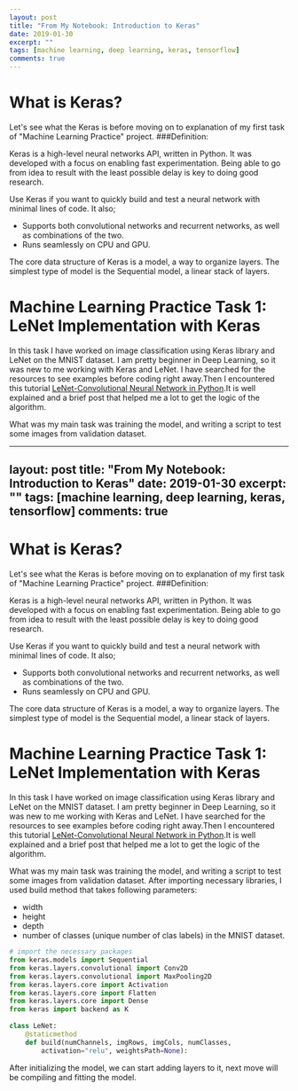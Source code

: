 ```yaml
---
layout: post
title: "From My Notebook: Introduction to Keras"
date: 2019-01-30
excerpt: ""
tags: [machine learning, deep learning, keras, tensorflow]
comments: true
---
```

# What is Keras?
Let's see what the Keras is before moving on to explanation of my first task of "Machine Learning Practice" project.
###Definition: 

Keras is a high-level neural networks API, written in Python. 
It was developed with a focus on enabling fast experimentation. Being able to go from idea to result with the least possible delay is key to doing good research.

Use Keras if you want to quickly build and test a neural network with minimal lines of code. It also;

* Supports both convolutional networks and recurrent networks, as well as combinations of the two.
* Runs seamlessly on CPU and GPU.

The core data structure of Keras is a model, a way to organize layers. The simplest type of model is the Sequential model, a linear stack of layers.

# Machine Learning Practice Task 1: LeNet Implementation with Keras

In this task I have worked on image classification using Keras library and LeNet on the MNIST dataset. I am pretty beginner in Deep Learning, so it was new to me working with Keras and LeNet. I have searched for the resources to see examples before coding right away.Then I encountered this tutorial [LeNet-Convolutional Neural Network in Python](https://www.pyimagesearch.com/2016/08/01/lenet-convolutional-neural-network-in-python/).It is well explained and a brief post that helped me a lot to get the logic of the algorithm. 

What was my main task was training the model, and writing a script to test some images from validation dataset. 

---
layout: post
title: "From My Notebook: Introduction to Keras"
date: 2019-01-30
excerpt: ""
tags: [machine learning, deep learning, keras, tensorflow]
comments: true
---
# What is Keras?
Let's see what the Keras is before moving on to explanation of my first task of "Machine Learning Practice" project.
###Definition: 

Keras is a high-level neural networks API, written in Python. 
It was developed with a focus on enabling fast experimentation. Being able to go from idea to result with the least possible delay is key to doing good research.

Use Keras if you want to quickly build and test a neural network with minimal lines of code. It also;

* Supports both convolutional networks and recurrent networks, as well as combinations of the two.
* Runs seamlessly on CPU and GPU.

The core data structure of Keras is a model, a way to organize layers. The simplest type of model is the Sequential model, a linear stack of layers.

# Machine Learning Practice Task 1: LeNet Implementation with Keras

In this task I have worked on image classification using Keras library and LeNet on the MNIST dataset. I am pretty beginner in Deep Learning, so it was new to me working with Keras and LeNet. I have searched for the resources to see examples before coding right away.Then I encountered this tutorial [LeNet-Convolutional Neural Network in Python](https://www.pyimagesearch.com/2016/08/01/lenet-convolutional-neural-network-in-python/).It is well explained and a brief post that helped me a lot to get the logic of the algorithm. 

What was my main task was training the model, and writing a script to test some images from validation dataset.
After importing necessary libraries,  I used build method that takes following parameters: 
* width
* height
* depth
* number of classes (unique number of clas labels) in the MNIST dataset.


~~~python
# import the necessary packages
from keras.models import Sequential
from keras.layers.convolutional import Conv2D
from keras.layers.convolutional import MaxPooling2D
from keras.layers.core import Activation
from keras.layers.core import Flatten
from keras.layers.core import Dense
from keras import backend as K
 
class LeNet:
	@staticmethod
	def build(numChannels, imgRows, imgCols, numClasses,
		activation="relu", weightsPath=None):
~~~
After initializing the model, we can start adding layers to it, next move will be compiling and fitting the model.





